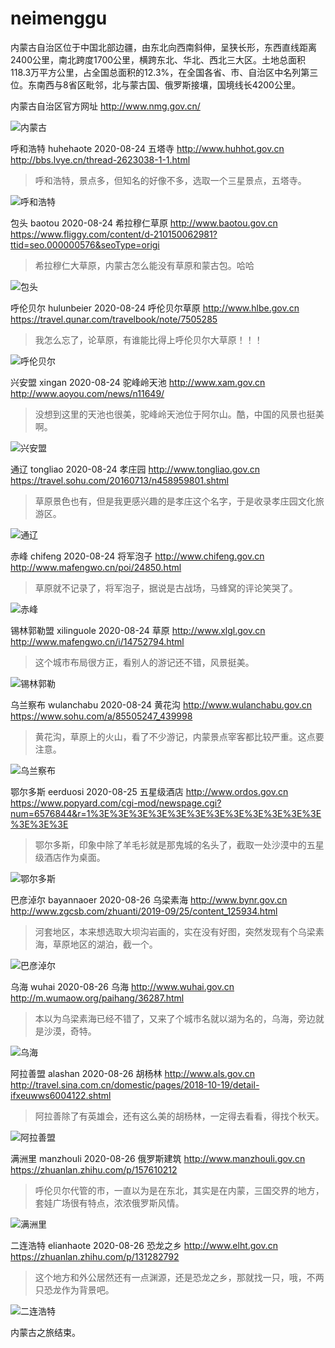 # neimenggu

内蒙古自治区位于中国北部边疆，由东北向西南斜伸，呈狭长形，东西直线距离2400公里，南北跨度1700公里，横跨东北、华北、西北三大区。土地总面积118.3万平方公里，占全国总面积的12.3%，在全国各省、市、自治区中名列第三位。东南西与8省区毗邻，北与蒙古国、俄罗斯接壤，国境线长4200公里。

内蒙古自治区官方网址 http://www.nmg.gov.cn/

![内蒙古](neimenggu.gif)

呼和浩特 huhehaote 2020-08-24 五塔寺 http://www.huhhot.gov.cn
http://bbs.lvye.cn/thread-2623038-1-1.html

> 呼和浩特，景点多，但知名的好像不多，选取一个三星景点，五塔寺。

![呼和浩特](huhehaote.jpg)

包头 baotou 2020-08-24 希拉穆仁草原 http://www.baotou.gov.cn
https://www.fliggy.com/content/d-210150062981?ttid=seo.000000576&seoType=origi

> 希拉穆仁大草原，内蒙古怎么能没有草原和蒙古包。哈哈

![包头](baotou.jpg)

呼伦贝尔 hulunbeier 2020-08-24 呼伦贝尔草原 http://www.hlbe.gov.cn
https://travel.qunar.com/travelbook/note/7505285

> 我怎么忘了，论草原，有谁能比得上呼伦贝尔大草原！！！

![呼伦贝尔](hulunbeier.jpg)

兴安盟 xingan 2020-08-24 驼峰岭天池 http://www.xam.gov.cn
http://www.aoyou.com/news/n11649/

> 没想到这里的天池也很美，驼峰岭天池位于阿尔山。酷，中国的风景也挺美啊。

![兴安盟](xingan.jpg)

通辽 tongliao 2020-08-24 孝庄园 http://www.tongliao.gov.cn
https://travel.sohu.com/20160713/n458959801.shtml

> 草原景色也有，但是我更感兴趣的是孝庄这个名字，于是收录孝庄园文化旅游区。

![通辽](tongliao.jpg)

赤峰 chifeng 2020-08-24 将军泡子 http://www.chifeng.gov.cn
http://www.mafengwo.cn/poi/24850.html

> 草原就不记录了，将军泡子，据说是古战场，马蜂窝的评论笑哭了。

![赤峰](chifeng.jpeg)

锡林郭勒盟 xilinguole 2020-08-24 草原 http://www.xlgl.gov.cn
http://www.mafengwo.cn/i/14752794.html

> 这个城市布局很方正，看别人的游记还不错，风景挺美。

![锡林郭勒](xilinguole.jpeg)

乌兰察布 wulanchabu 2020-08-24 黄花沟 http://www.wulanchabu.gov.cn
https://www.sohu.com/a/85505247_439998

> 黄花沟，草原上的火山，看了不少游记，内蒙景点宰客都比较严重。这点要注意。

![乌兰察布](wulanchabu.jpg)

鄂尔多斯 eerduosi 2020-08-25 五星级酒店 http://www.ordos.gov.cn
https://www.popyard.com/cgi-mod/newspage.cgi?num=6576844&r=1%3E%3E%3E%3E%3E%3E%3E%3E%3E%3E%3E%3E%3E%3E%3E

> 鄂尔多斯，印象中除了羊毛衫就是那鬼城的名头了，截取一处沙漠中的五星级酒店作为桌面。

![鄂尔多斯](eerduosi.jpg)

巴彦淖尔 bayannaoer 2020-08-26 乌梁素海 http://www.bynr.gov.cn
http://www.zgcsb.com/zhuanti/2019-09/25/content_125934.html

> 河套地区，本来想选取大坝沟岩画的，实在没有好图，突然发现有个乌梁素海，草原地区的湖泊，截一个。

![巴彦淖尔](bayannaoer.jpg)

乌海 wuhai 2020-08-26 乌海 http://www.wuhai.gov.cn
http://m.wumaow.org/paihang/36287.html

> 本以为乌梁素海已经不错了，又来了个城市名就以湖为名的，乌海，旁边就是沙漠，奇特。

![乌海](wuhai.jpg)

阿拉善盟 alashan 2020-08-26 胡杨林 http://www.als.gov.cn
http://travel.sina.com.cn/domestic/pages/2018-10-19/detail-ifxeuwws6004122.shtml

> 阿拉善除了有英雄会，还有这么美的胡杨林，一定得去看看，得找个秋天。

![阿拉善盟](alashan.jpg)

满洲里 manzhouli 2020-08-26 俄罗斯建筑 http://www.manzhouli.gov.cn
https://zhuanlan.zhihu.com/p/157610212

> 呼伦贝尔代管的市，一直以为是在东北，其实是在内蒙，三国交界的地方，套娃广场很有特点，浓浓俄罗斯风情。

![满洲里](manzhouli.jpg)

二连浩特 elianhaote 2020-08-26 恐龙之乡 http://www.elht.gov.cn
https://zhuanlan.zhihu.com/p/131282792

> 这个地方和外公居然还有一点渊源，还是恐龙之乡，那就找一只，哦，不两只恐龙作为背景吧。

![二连浩特](erlianhaote.jpg)

内蒙古之旅结束。
